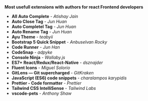**Most usefull extensions with authors for react Frontend developers**

 - **All Auto Complete** -  *Atishay Jain*
 - **Auto Close Tag** -  *Jun Huan*
 - **Auto Completel Tag** - *Jun Huan*
 - **Auto Rename Tag** -  *Jun Huan*
 - **Ayu Theme** -  *teabyii*
 - **Bootstrap 5 Quick Snippet** -  *Anbuselvan Rocky*
 - **Code Runner** -  *Jun Han*
 - **CodeSnap** -  *adpyke*
 - **Console Ninja** -  *Wallaby.js*
 - **ES7+ React/Redux/React-Native** - *dsznajder*
 - **Fluent Icons** - *Miguel Solorio*
 - **GitLens — Git supercharged** - *GitKraken*
 - **JavaScript (ES6) code snippets** - *charalampos karypidis*
 - **Prettier - Code formatter** - *Prettier*
 - **Tailwind CSS IntelliSense** - *Tailwind Labs*
 - **vscode-pets** - *Anthony Shaw*
 
